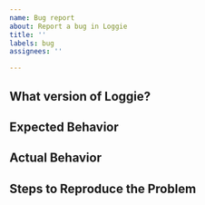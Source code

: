 ```yaml
---
name: Bug report
about: Report a bug in Loggie
title: ''
labels: bug
assignees: ''

---
```


<!--
## In what area(s)?
Remove the '> ' to select
> /area core
> /area discovery
> /area interceptor
> /area monitoring
> /area sink
> /area source
-->

## What version of Loggie?

## Expected Behavior

<!-- Briefly describe what you expect to happen -->


## Actual Behavior

<!-- Briefly describe what is actually happening -->


## Steps to Reproduce the Problem

<!-- How can a maintainer reproduce this issue (be detailed) -->